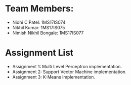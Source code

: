 # Team Members:
- Nidhi C Patel: 1MS17IS074
- Nikhil Kumar: 1MS17IS075
- Nimish Nikhil Bongale: 1MS17IS077

# Assignment List
- Assignment 1: Multi Level Perceptron implementation. 
- Assignment 2: Support Vector Machine implementation.
- Assignment 3: K-Means implementation.
